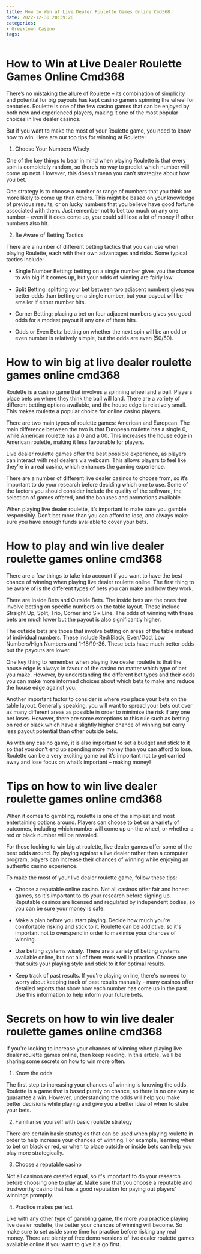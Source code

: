 ```yaml
---
title: How to Win at Live Dealer Roulette Games Online Cmd368 
date: 2022-12-30 20:39:26
categories:
- Greektown Casino
tags:
---
```



#  How to Win at Live Dealer Roulette Games Online Cmd368 

There’s no mistaking the allure of Roulette – its combination of simplicity and potential for big payouts has kept casino gamers spinning the wheel for centuries. Roulette is one of the few casino games that can be enjoyed by both new and experienced players, making it one of the most popular choices in live dealer casinos.

But if you want to make the most of your Roulette game, you need to know how to win. Here are our top tips for winning at Roulette:

1. Choose Your Numbers Wisely

One of the key things to bear in mind when playing Roulette is that every spin is completely random, so there’s no way to predict which number will come up next. However, this doesn’t mean you can’t strategize about how you bet.

One strategy is to choose a number or range of numbers that you think are more likely to come up than others. This might be based on your knowledge of previous results, or on lucky numbers that you believe have good fortune associated with them. Just remember not to bet too much on any one number – even if it does come up, you could still lose a lot of money if other numbers also hit.

2. Be Aware of Betting Tactics

There are a number of different betting tactics that you can use when playing Roulette, each with their own advantages and risks. Some typical tactics include:

- Single Number Betting: betting on a single number gives you the chance to win big if it comes up, but your odds of winning are fairly low.

- Split Betting: splitting your bet between two adjacent numbers gives you better odds than betting on a single number, but your payout will be smaller if either number hits.

- Corner Betting: placing a bet on four adjacent numbers gives you good odds for a modest payout if any one of them hits.

- Odds or Even Bets: betting on whether the next spin will be an odd or even number is relatively simple, but the odds are even (50/50).

#  How to win big at live dealer roulette games online cmd368 

Roulette is a casino game that involves a spinning wheel and a ball. Players place bets on where they think the ball will land. There are a variety of different betting options available, and the house edge is relatively small. This makes roulette a popular choice for online casino players.

There are two main types of roulette games: American and European. The main difference between the two is that European roulette has a single 0, while American roulette has a 0 and a 00. This increases the house edge in American roulette, making it less favourable for players.

Live dealer roulette games offer the best possible experience, as players can interact with real dealers via webcam. This allows players to feel like they’re in a real casino, which enhances the gaming experience.

There are a number of different live dealer casinos to choose from, so it’s important to do your research before deciding which one to use. Some of the factors you should consider include the quality of the software, the selection of games offered, and the bonuses and promotions available.

When playing live dealer roulette, it’s important to make sure you gamble responsibly. Don’t bet more than you can afford to lose, and always make sure you have enough funds available to cover your bets.

#  How to play and win live dealer roulette games online cmd368 

There are a few things to take into account if you want to have the best chance of winning when playing live dealer roulette online. The first thing to be aware of is the different types of bets you can make and how they work.

There are Inside Bets and Outside Bets. The inside bets are the ones that involve betting on specific numbers on the table layout. These include Straight Up, Split, Trio, Corner and Six Line. The odds of winning with these bets are much lower but the payout is also significantly higher.

The outside bets are those that involve betting on areas of the table instead of individual numbers. These include Red/Black, Even/Odd, Low Numbers/High Numbers and 1-18/19-36. These bets have much better odds but the payouts are lower.

One key thing to remember when playing live dealer roulette is that the house edge is always in favour of the casino no matter which type of bet you make. However, by understanding the different bet types and their odds you can make more informed choices about which bets to make and reduce the house edge against you.

Another important factor to consider is where you place your bets on the table layout. Generally speaking, you will want to spread your bets out over as many different areas as possible in order to minimise the risk if any one bet loses. However, there are some exceptions to this rule such as betting on red or black which have a slightly higher chance of winning but carry less payout potential than other outside bets.

As with any casino game, it is also important to set a budget and stick to it so that you don’t end up spending more money than you can afford to lose. Roulette can be a very exciting game but it’s important not to get carried away and lose focus on what’s important – making money!

#  Tips on how to win live dealer roulette games online cmd368 

When it comes to gambling, roulette is one of the simplest and most entertaining options around. Players can choose to bet on a variety of outcomes, including which number will come up on the wheel, or whether a red or black number will be revealed.

For those looking to win big at roulette, live dealer games offer some of the best odds around. By playing against a live dealer rather than a computer program, players can increase their chances of winning while enjoying an authentic casino experience.

To make the most of your live dealer roulette game, follow these tips:

- Choose a reputable online casino. Not all casinos offer fair and honest games, so it's important to do your research before signing up. Reputable casinos are licensed and regulated by independent bodies, so you can be sure your money is safe.

- Make a plan before you start playing. Decide how much you're comfortable risking and stick to it. Roulette can be addictive, so it's important not to overspend in order to maximise your chances of winning.

- Use betting systems wisely. There are a variety of betting systems available online, but not all of them work well in practice. Choose one that suits your playing style and stick to it for optimal results.

- Keep track of past results. If you're playing online, there's no need to worry about keeping track of past results manually - many casinos offer detailed reports that show how each number has come up in the past. Use this information to help inform your future bets.

#  Secrets on how to win live dealer roulette games online cmd368

If you're looking to increase your chances of winning when playing live dealer roulette games online, then keep reading. In this article, we'll be sharing some secrets on how to win more often.

1. Know the odds

The first step to increasing your chances of winning is knowing the odds. Roulette is a game that is based purely on chance, so there is no one way to guarantee a win. However, understanding the odds will help you make better decisions while playing and give you a better idea of when to stake your bets.

2. Familiarise yourself with basic roulette strategy

There are certain basic strategies that can be used when playing roulette in order to help increase your chances of winning. For example, learning when to bet on black or red, or when to place outside or inside bets can help you play more strategically.

3. Choose a reputable casino

Not all casinos are created equal, so it's important to do your research before choosing one to play at. Make sure that you choose a reputable and trustworthy casino that has a good reputation for paying out players' winnings promptly.

4. Practice makes perfect

Like with any other type of gambling game, the more you practice playing live dealer roulette, the better your chances of winning will become. So make sure to set aside some time for practice before risking any real money. There are plenty of free demo versions of live dealer roulette games available online if you want to give it a go first.